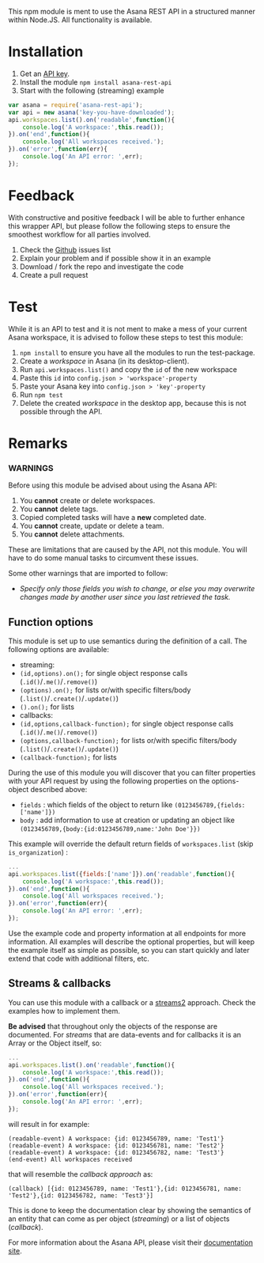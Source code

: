 This npm module is ment to use the Asana REST API in a structured manner within Node.JS. All functionality is available.


# Installation

1. Get an [API key](https://app.asana.com/-/account_api).
2. Install the module ```npm install asana-rest-api```
3. Start with the following (streaming) example

```javascript
var asana = require('asana-rest-api');
var api = new asana('key-you-have-downloaded');
api.workspaces.list().on('readable',function(){
    console.log('A workspace:',this.read());
}).on('end',function(){
    console.log('All workspaces received.');
}).on('error',function(err){
    console.log('An API error: ',err);
});
```


# Feedback

With constructive and positive feedback I will be able to further enhance this wrapper API, but please follow the following steps to ensure the smoothest workflow for all parties involved.

1. Check the [Github](https://github.com/joeyvandijk/asana-rest-api) issues list
2. Explain your problem and if possible show it in an example
3. Download / fork the repo and investigate the code
4. Create a pull request


# Test

While it is an API to test and it is not ment to make a mess of your current Asana workspace, it is advised to follow these steps to test this module:

1. ```npm install``` to ensure you have all the modules to run the test-package.
2. Create a *workspace* in Asana (in its desktop-client).
3. Run ```api.workspaces.list()``` and copy the ```id``` of the new workspace
4. Paste this ```id``` into ```config.json > 'workspace'-property```
5. Paste your Asana key into ```config.json > 'key'-property```
6. Run ```npm test```
7. Delete the created *workspace* in the desktop app, because this is not possible through the API.


# Remarks

### WARNINGS

Before using this module be advised about using the Asana API:

1. You **cannot** create or delete workspaces.
2. You **cannot** delete tags.
3. Copied completed tasks will have a **new** completed date.
4. You **cannot** create, update or delete a team.
5. You **cannot** delete attachments.

These are limitations that are caused by the API, not this module. You will have to do some manual tasks to circumvent these issues.

Some other warnings that are imported to follow:

* *Specify only those fields you wish to change, or else you may overwrite changes made by another user since you last retrieved the task.*

## Function options

This module is set up to use semantics during the definition of a call. The following options are available:

* streaming:
 * ```(id,options).on();``` for single object response calls (```.id()```/```.me()```/```.remove()```)
 * ```(options).on();``` for lists or/with specific filters/body (```.list()```/```.create()```/```.update()```)
 * ```().on();``` for lists
* callbacks:
 * ```(id,options,callback-function);``` for single object response calls (```.id()```/```.me()```/```.remove()```)
 * ```(options,callback-function);``` for lists or/with specific filters/body (```.list()```/```.create()```/```.update()```)
 * ```(callback-function);``` for lists

During the use of this module you will discover that you can filter properties with your API request by using the following properties on the options-object described above:

* ```fields``` : which fields of the object to return like ```(0123456789,{fields:['name']})```
* ```body``` : add information to use at creation or updating an object like ```(0123456789,{body:{id:0123456789,name:'John Doe'}})```

This example will override the default return fields of ```workspaces.list``` (skip ```is_organization```) :

```javascript
...
api.workspaces.list({fields:['name']}).on('readable',function(){
    console.log('A workspace:',this.read());
}).on('end',function(){
    console.log('All workspaces received.');
}).on('error',function(err){
    console.log('An API error: ',err);
});
```

Use the example code and property information at all endpoints for more information. All examples will describe the optional properties, but will keep the example itself as simple as possible, so you can start quickly and later extend that code with additional filters, etc.

## Streams &amp; callbacks
You can use this module with a callback or a [streams2](https://github.com/substack/stream-handbook) approach. Check the examples how to implement them.

**Be advised** that throughout only the objects of the response are documented. For *streams* that are data-events and for callbacks it is an Array or the Object itself, so:

```javascript
...
api.workspaces.list().on('readable',function(){
    console.log('A workspace:',this.read());
}).on('end',function(){
    console.log('All workspaces received.');
}).on('error',function(err){
    console.log('An API error: ',err);
});
```

will result in for example:

```
(readable-event) A workspace: {id: 0123456789, name: 'Test1'}
(readable-event) A workspace: {id: 0123456781, name: 'Test2'}
(readable-event) A workspace: {id: 0123456782, name: 'Test3'}
(end-event) All workspaces received
```

that will resemble the *callback approach* as:

```
(callback) [{id: 0123456789, name: 'Test1'},{id: 0123456781, name: 'Test2'},{id: 0123456782, name: 'Test3'}]
```

This is done to keep the documentation clear by showing the semantics of an entity that can come as per object (*streaming*) or a list of objects (*callback*).

For more information about the Asana API, please visit their [documentation site](http://developer.asana.com/documentation).